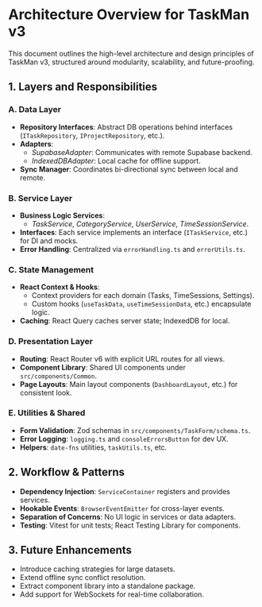 # Architecture Overview for TaskMan v3

This document outlines the high-level architecture and design principles of TaskMan v3, structured around modularity, scalability, and future-proofing.

## 1. Layers and Responsibilities

### A. Data Layer

- **Repository Interfaces**: Abstract DB operations behind interfaces (`ITaskRepository`, `IProjectRepository`, etc.).
- **Adapters**:
  - _SupabaseAdapter_: Communicates with remote Supabase backend.
  - _IndexedDBAdapter_: Local cache for offline support.
- **Sync Manager**: Coordinates bi-directional sync between local and remote.

### B. Service Layer

- **Business Logic Services**:
  - _TaskService_, _CategoryService_, _UserService_, _TimeSessionService_.
- **Interfaces**: Each service implements an interface (`ITaskService`, etc.) for DI and mocks.
- **Error Handling**: Centralized via `errorHandling.ts` and `errorUtils.ts`.

### C. State Management

- **React Context & Hooks**:
  - Context providers for each domain (Tasks, TimeSessions, Settings).
  - Custom hooks (`useTaskData`, `useTimeSessionData`, etc.) encapsulate logic.
- **Caching**: React Query caches server state; IndexedDB for local.

### D. Presentation Layer

- **Routing**: React Router v6 with explicit URL routes for all views.
- **Component Library**: Shared UI components under `src/components/Common`.
- **Page Layouts**: Main layout components (`DashboardLayout`, etc.) for consistent look.

### E. Utilities & Shared

- **Form Validation**: Zod schemas in `src/components/TaskForm/schema.ts`.
- **Error Logging**: `logging.ts` and `consoleErrorsButton` for dev UX.
- **Helpers**: `date-fns` utilities, `taskUtils.ts`, etc.

## 2. Workflow & Patterns

- **Dependency Injection**: `ServiceContainer` registers and provides services.
- **Hookable Events**: `BrowserEventEmitter` for cross-layer events.
- **Separation of Concerns**: No UI logic in services or data adapters.
- **Testing**: Vitest for unit tests; React Testing Library for components.

## 3. Future Enhancements

- Introduce caching strategies for large datasets.
- Extend offline sync conflict resolution.
- Extract component library into a standalone package.
- Add support for WebSockets for real-time collaboration.
